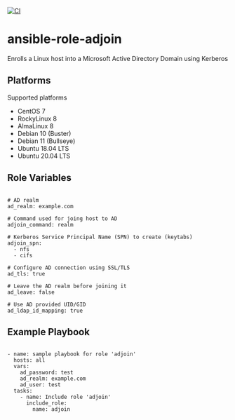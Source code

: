 [![CI](https://github.com/de-it-krachten/ansible-role-adjoin/workflows/CI/badge.svg?event=push)](https://github.com/de-it-krachten/ansible-role-adjoin/actions?query=workflow%3ACI)


# ansible-role-adjoin

Enrolls a Linux host into a Microsoft Active Directory Domain using Kerberos


Platforms
--------------

Supported platforms

- CentOS 7
- RockyLinux 8
- AlmaLinux 8
- Debian 10 (Buster)
- Debian 11 (Bullseye)
- Ubuntu 18.04 LTS
- Ubuntu 20.04 LTS



Role Variables
--------------
<pre><code>
# AD realm
ad_realm: example.com

# Command used for joing host to AD
adjoin_command: realm

# Kerberos Service Principal Name (SPN) to create (keytabs)
adjoin_spn:
  - nfs
  - cifs

# Configure AD connection using SSL/TLS
ad_tls: true

# Leave the AD realm before joining it
ad_leave: false

# Use AD provided UID/GID
ad_ldap_id_mapping: true
</pre></code>


Example Playbook
----------------

<pre><code>
- name: sample playbook for role 'adjoin'
  hosts: all
  vars:
    ad_password: test
    ad_realm: example.com
    ad_user: test
  tasks:
    - name: Include role 'adjoin'
      include_role:
        name: adjoin
</pre></code>
